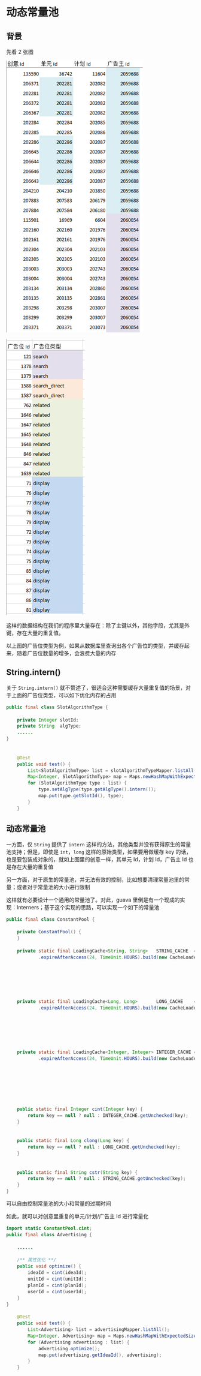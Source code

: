 # 动态常量池

## 背景

先看 2 张图

![&#x5E7F;&#x544A;&#x521B;&#x610F;](../.gitbook/assets/idea.png)

![&#x5E7F;&#x544A;&#x4F4D;&#x7C7B;&#x578B;](../.gitbook/assets/slottype.PNG)

这样的数据结构在我们的程序里大量存在：除了主键以外，其他字段，尤其是外键，存在大量的重复值。

以上图的广告位类型为例，如果从数据库里查询出各个广告位的类型，并缓存起来，随着广告位数量的增多，会浪费大量的内存

## String.intern\(\)

关于 `String.intern()` 就不赘述了，很适合这种需要缓存大量重复值的场景，对于上面的广告位类型，可以如下优化内存的占用

```java
public final class SlotAlgorithmType {

    private Integer slotId;
    private String  algType;
    ......
}


    @Test
    public void test() {
        List<SlotAlgorithmType> list = slotAlgorithmTypeMapper.listAll();
        Map<Integer, SlotAlgorithmType> map = Maps.newHashMapWithExpectedSize(list.size());
        for (SlotAlgorithmType type : list) {
            type.setAlgType(type.getAlgType().intern());
            map.put(type.getSlotId(), type);
        }
    }
```

## 动态常量池

一方面，仅 `String` 提供了 `intern` 这样的方法，其他类型并没有获得原生的常量池支持；但是，即使是 `int`，`long` 这样的原始类型，如果要用做缓存 key 的话，也是要包装成对象的，就如上图里的创意一样，其单元 Id，计划 Id，广告主 Id 也是存在大量的重复值

另一方面，对于原生的常量池，并无法有效的控制，比如想要清理常量池里的常量；或者对于常量池的大小进行限制

这样就有必要设计一个通用的常量池了。对此，guava 里倒是有一个现成的实现：Interners；基于这个实现的思路，可以实现一个如下的常量池

```java
public final class ConstantPool {

    private ConstantPool() {
    }

    private static final LoadingCache<String, String>   STRING_CACHE  = CacheBuilder.newBuilder().initialCapacity(512)
            .expireAfterAccess(24, TimeUnit.HOURS).build(new CacheLoader<String, String>() {
                                                                                  @Override
                                                                                  public String load(String key) {
                                                                                      return key;
                                                                                  }
                                                                              });

    private static final LoadingCache<Long, Long>       LONG_CACHE    = CacheBuilder.newBuilder().initialCapacity(512)
            .expireAfterAccess(24, TimeUnit.HOURS).build(new CacheLoader<Long, Long>() {
                                                                                  @Override
                                                                                  public Long load(Long key) {
                                                                                      return key;
                                                                                  }
                                                                              });

    private static final LoadingCache<Integer, Integer> INTEGER_CACHE = CacheBuilder.newBuilder().initialCapacity(512)
            .expireAfterAccess(24, TimeUnit.HOURS).build(new CacheLoader<Integer, Integer>() {
                                                                                  @Override
                                                                                  public Integer load(Integer key) {
                                                                                      return key;
                                                                                  }
                                                                              });


    public static final Integer cint(Integer key) {
        return key == null ? null : INTEGER_CACHE.getUnchecked(key);
    }


    public static final Long clong(Long key) {
        return key == null ? null : LONG_CACHE.getUnchecked(key);
    }


    public static final String cstr(String key) {
        return key == null ? null : STRING_CACHE.getUnchecked(key);
    }
}

```

可以自由控制常量池的大小和常量的过期时间

如此，就可以对创意里重复的单元/计划/广告主 Id 进行常量化

```java
import static ConstantPool.cint;
public final class Advertising {

    ......

    /** 属性优化 **/
    public void optimize() {
        ideaId = cint(ideaId);
        unitId = cint(unitId);
        planId = cint(planId);
        userId = cint(userId);
    }
}

    @Test
    public void test() {
        List<Advertising> list = advertisingMapper.listAll();
        Map<Integer, Advertising> map = Maps.newHashMapWithExpectedSize(list.size());
        for (Advertising advertising : list) {
            advertising.optimize();
            map.put(advertising.getIdeaId(), advertising);
        }
    }
```

